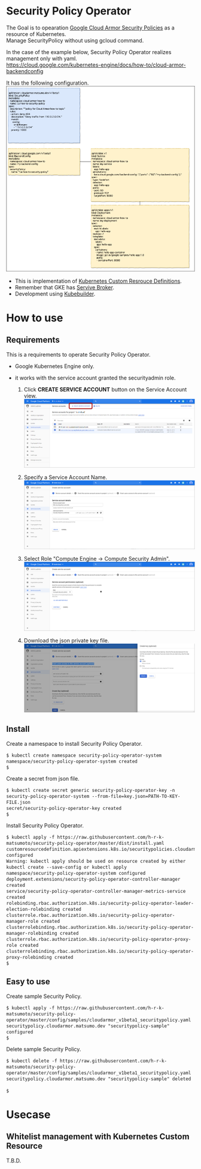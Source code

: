 # Security Policy Operator

The Goal is to opearation [Google Cloud Armor Security Policies](https://cloud.google.com/armor/) as a resource of Kubernetes.<br>
Manage SecurityPolicy without using gcloud command.

In the case of the example below, Security Policy Operator realizes management only with yaml.<br>
https://cloud.google.com/kubernetes-engine/docs/how-to/cloud-armor-backendconfig

It has the following configuration.
![](./images/overview.png)


- This is implementation of [Kubernetes Custom Resrouce Definitions]((https://kubernetes.io/docs/concepts/extend-kubernetes/api-extension/custom-resources/#customresourcedefinitions)).
- Remember that GKE has [Servive Broker](https://cloud.google.com/kubernetes-engine/docs/concepts/google-cloud-platform-service-broker).
- Development using [Kubebuilder](https://book.kubebuilder.io/).

# How to use

## Requirements

This is a requirements to operate Security Policy Operator.

- Google Kubernetes Engine only.
- it works with the service account granted the securityadmin role.<br>

  1. Click **CREATE SERVICE ACCOUNT** button on the Service Account view.
![](./images/create-service-account-001.png)

  1. Specify a Service Account Name.
![](./images/create-service-account-002.png)

  1. Select Role "Compute Engine → Compute Security Admin".
![](./images/create-service-account-003.png)

  1. Download the json private key file.
![](./images/create-service-account-004.png)

## Install 

Create a namespace to install Security Policy Operator.
```shell
$ kubectl create namespace security-policy-operator-system
namespace/security-policy-operator-system created
$
```

Create a secret from json file.
```
$ kubectl create secret generic security-policy-operator-key -n security-policy-operator-system --from-file=key.json=PATH-TO-KEY-FILE.json
secret/security-policy-operator-key created
$ 
```

Install Security Policy Operator.
```shell
$ kubectl apply -f https://raw.githubusercontent.com/h-r-k-matsumoto/security-policy-operator/master/dist/install.yaml
customresourcedefinition.apiextensions.k8s.io/securitypolicies.cloudarmor.matsumo.dev configured
Warning: kubectl apply should be used on resource created by either kubectl create --save-config or kubectl apply
namespace/security-policy-operator-system configured
deployment.extensions/security-policy-operator-controller-manager created
service/security-policy-operator-controller-manager-metrics-service created
rolebinding.rbac.authorization.k8s.io/security-policy-operator-leader-election-rolebinding created
clusterrole.rbac.authorization.k8s.io/security-policy-operator-manager-role created
clusterrolebinding.rbac.authorization.k8s.io/security-policy-operator-manager-rolebinding created
clusterrole.rbac.authorization.k8s.io/security-policy-operator-proxy-role created
clusterrolebinding.rbac.authorization.k8s.io/security-policy-operator-proxy-rolebinding created
$ 
```

## Easy to use

Create sample Security Policy.
```
$ kubectl apply -f https://raw.githubusercontent.com/h-r-k-matsumoto/security-policy-operator/master/config/samples/cloudarmor_v1beta1_securitypolicy.yaml
securitypolicy.cloudarmor.matsumo.dev "securitypolicy-sample" configured
$
```

Delete sample Security Policy.
```
$ kubectl delete -f https://raw.githubusercontent.com/h-r-k-matsumoto/security-policy-operator/master/config/samples/cloudarmor_v1beta1_securitypolicy.yaml
securitypolicy.cloudarmor.matsumo.dev "securitypolicy-sample" deleted

$
```

# Usecase

## Whitelist management with  Kubernetes Custom Resource

T.B.D.



